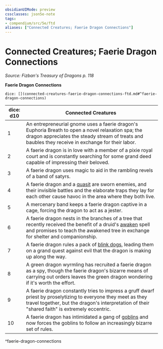 ```yaml
---
obsidianUIMode: preview
cssclasses: json5e-note
tags:
- compendium/src/5e/ftd
aliases: ["Connected Creatures; Faerie Dragon Connections"]
---
```

# Connected Creatures; Faerie Dragon Connections
*Source: Fizban's Treasury of Dragons p. 118* 

**Faerie Dragon Connections**

`dice: [](connected-creatures-faerie-dragon-connections-ftd.md#^faerie-dragon-connections)`

| dice: d10 | Connected Creatures |
|-----------|---------------------|
| 1 | An entrepreneurial gnome uses a faerie dragon's Euphoria Breath to open a novel relaxation spa; the dragon appreciates the steady stream of treats and baubles they receive in exchange for their labor. |
| 2 | A faerie dragon is in love with a member of a pixie royal court and is constantly searching for some grand deed capable of impressing their beloved. |
| 3 | A faerie dragon uses magic to aid in the rambling revels of a band of satyrs. |
| 4 | A faerie dragon and a [quasit](compendium/bestiary/fiend/quasit.md) are sworn enemies, and their invisible battles and the elaborate traps they lay for each other cause havoc in the area where they both live. |
| 5 | A mercenary band keeps a faerie dragon captive in a cage, forcing the dragon to act as a jester. |
| 6 | A faerie dragon nests in the branches of a tree that recently received the benefit of a druid's [awaken](compendium/spells/awaken.md) spell and promises to teach the awakened tree in exchange for shelter and companionship. |
| 7 | A faerie dragon rules a pack of [blink dogs](compendium/bestiary/fey/blink-dog.md), leading them on a grand quest against evil that the dragon is making up along the way. |
| 8 | A green dragon wyrmling has recruited a faerie dragon as a spy, though the faerie dragon's bizarre means of carrying out orders leaves the green dragon wondering if it's worth the effort. |
| 9 | A faerie dragon constantly tries to impress a gruff dwarf priest by proselytizing to everyone they meet as they travel together, but the dragon's interpretation of their "shared faith" is extremely eccentric. |
| 10 | A faerie dragon has intimidated a gang of [goblins](compendium/bestiary/humanoid/goblin.md) and now forces the goblins to follow an increasingly bizarre set of rules. |
^faerie-dragon-connections